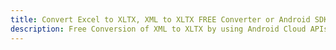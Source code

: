 ---title: Convert Excel to XLTX, XML to XLTX FREE Converter or Android SDKdescription: Free Conversion of XML to XLTX by using Android Cloud APIs & SDKs. Also Create, Edit & Render Microsoft Excel, CSV and SpreadsheetML worksheets or spreadsheet in the Cloud.---